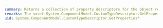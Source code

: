 ```yaml
---
summary: Returns a collection of property descriptors for the object represented by this type descriptor.
remarks: The <xref:System.ComponentModel.CustomTypeDescriptor.GetProperties%2A> method returns a collection of property descriptors for the object this type descriptor is representing. An optional attribute array may be provided to filter the collection that is returned. If no parent is provided, the method will return <xref:System.ComponentModel.PropertyDescriptorCollection.Empty>.
uid: System.ComponentModel.CustomTypeDescriptor.GetProperties*
---
```

